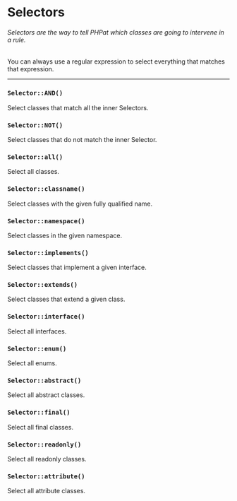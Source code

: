 # Selectors

###### Selectors are the way to tell PHPat which classes are going to intervene in a rule.

You can always use a regular expression to select everything that matches that expression.

---

### `Selector::AND()`
Select classes that match all the inner Selectors.

### `Selector::NOT()`
Select classes that do not match the inner Selector.

### `Selector::all()`
Select all classes.

### `Selector::classname()`
Select classes with the given fully qualified name.

### `Selector::namespace()`
Select classes in the given namespace.

### `Selector::implements()`
Select classes that implement a given interface.

### `Selector::extends()`
Select classes that extend a given class.

### `Selector::interface()`
Select all interfaces.

### `Selector::enum()`
Select all enums.

### `Selector::abstract()`
Select all abstract classes.

### `Selector::final()`
Select all final classes.

### `Selector::readonly()`
Select all readonly classes.

### `Selector::attribute()`
Select all attribute classes.
